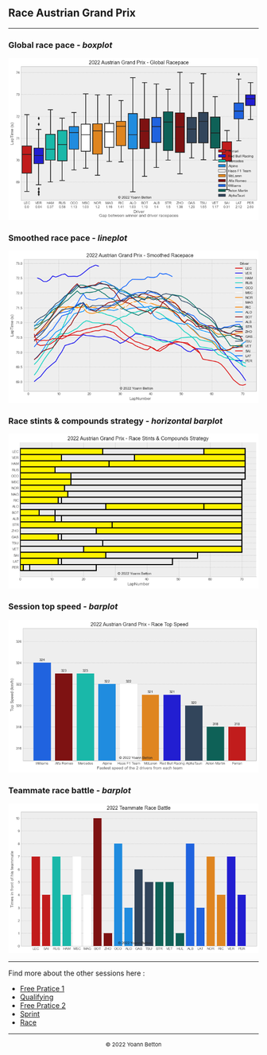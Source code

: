 ## Race Austrian Grand Prix

---

### Global race pace - *boxplot*

<img src="/output/2022-07-10_Austrian_Grand_Prix/global_racepace_white.png?raw=true"/>

### Smoothed race pace - *lineplot*

<img src="/output/2022-07-10_Austrian_Grand_Prix/smoothed_racepace_white.png?raw=true"/>

### Race stints & compounds strategy - *horizontal barplot*

<img src="/output/2022-07-10_Austrian_Grand_Prix/race_stints_compounds_stategy_white.png?raw=true"/>

### Session top speed - *barplot*

<img src="/output/2022-07-10_Austrian_Grand_Prix/topspeed_race_white.png?raw=true"/>

### Teammate race battle - *barplot*

<img src="/output/2022-07-10_Austrian_Grand_Prix/teammates_race_battle_white.png?raw=true"/>

--- 

Find more about the other sessions here :
  - [Free Pratice 1](/page/FP1/2022-07-10_Austrian_Grand_Prix)
  - [Qualifying](/page/Qualifying/2022-07-10_Austrian_Grand_Prix) 
  - [Free Pratice 2](/page/FP2/2022-07-10_Austrian_Grand_Prix)
  - [Sprint](/page/Sprint/2022-07-10_Austrian_Grand_Prix)
  - [Race](/page/Race/2022-07-10_Austrian_Grand_Prix)

---

<div style="text-align: center">
  <p style="font-size:11px">&copy; 2022 Yoann Betton</p>
</div>

<!-- ---

<p style="font-size:11px">Page generated from <a href="https://github.com/yoannbtn/yoannbtn.github.io">github.com/yoannbtn</a>.</p> -->